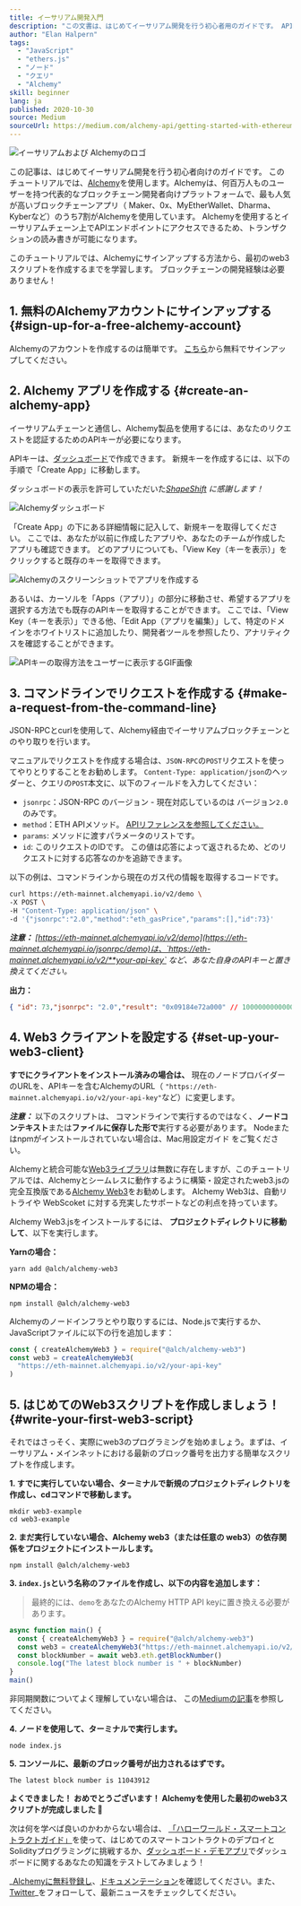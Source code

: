 ```yaml
---
title: イーサリアム開発入門
description: "この文書は、はじめてイーサリアム開発を行う初心者用のガイドです。 APIエンドポイントの立ち上げ、コマンドライン・リクエストの作成、さらにweb3スクリプトの作成までをステップごとに説明します。 ブロックチェーンの開発経験は必要ありません！"
author: "Elan Halpern"
tags:
  - "JavaScript"
  - "ethers.js"
  - "ノード"
  - "クエリ"
  - "Alchemy"
skill: beginner
lang: ja
published: 2020-10-30
source: Medium
sourceUrl: https://medium.com/alchemy-api/getting-started-with-ethereum-development-using-alchemy-c3d6a45c567f
---
```


![イーサリアムおよび Alchemyのロゴ](./ethereum-alchemy.png)

この記事は、はじめてイーサリアム開発を行う初心者向けのガイドです。 このチュートリアルでは、[Alchemy](https://alchemyapi.io/)を使用します。Alchemyは、何百万人ものユーザーを持つ代表的なブロックチェーン開発者向けプラットフォームで、最も人気が高いブロックチェーンアプリ（ Maker、0x、MyEtherWallet、Dharma、Kyberなど）のうち7割がAlchemyを使用しています。 Alchemyを使用するとイーサリアムチェーン上でAPIエンドポイントにアクセスできるため、トランザクションの読み書きが可能になります。

このチュートリアルでは、Alchemyにサインアップする方法から、最初のweb3 スクリプトを作成するまでを学習します。 ブロックチェーンの開発経験は必要ありません！

## 1. 無料のAlchemyアカウントにサインアップする {#sign-up-for-a-free-alchemy-account}

Alchemyのアカウントを作成するのは簡単です。 [こちら](https://auth.alchemyapi.io/signup)から無料でサインアップしてください。

## 2. Alchemy アプリを作成する {#create-an-alchemy-app}

イーサリアムチェーンと通信し、Alchemy製品を使用するには、あなたのリクエストを認証するためのAPIキーが必要になります。

APIキーは、[ダッシュボード](http://dashboard.alchemyapi.io/)で作成できます。 新規キーを作成するには、以下の手順で「Create App」に移動します。

ダッシュボードの表示を許可していただいた[_ShapeShift_](https://shapeshift.com/) _に感謝します！_

![Alchemyダッシュボード](./alchemy-dashboard.png)

「Create App」の下にある詳細情報に記入して、新規キーを取得してください。 ここでは、あなたが以前に作成したアプリや、あなたのチームが作成したアプリも確認できます。 どのアプリについても、「View Key（キーを表示）」をクリックすると既存のキーを取得できます。

![Alchemyのスクリーンショットでアプリを作成する](./create-app.png)

あるいは、カーソルを「Apps（アプリ）」の部分に移動させ、希望するアプリを選択する方法でも既存のAPIキーを取得することができます。 ここでは、「View Key（キーを表示）」できる他、「Edit App（アプリを編集）」して、特定のドメインをホワイトリストに追加したり、開発者ツールを参照したり、アナリティクスを確認することができます。

![APIキーの取得方法をユーザーに表示するGIF画像](./pull-api-keys.gif)

## 3. コマンドラインでリクエストを作成する {#make-a-request-from-the-command-line}

JSON-RPCとcurlを使用して、Alchemy経由でイーサリアムブロックチェーンとのやり取りを行います。

マニュアルでリクエストを作成する場合は、`JSON-RPC`の`POST`リクエストを使ってやりとりすることをお勧めします。 `Content-Type: application/json`のヘッダーと、クエリの`POST`本文に、以下のフィールドを入力してください：

- `jsonrpc`：JSON-RPC のバージョン - 現在対応しているのは バージョン`2.0` のみです。
- `method`：ETH APIメソッド。 [APIリファレンスを参照してください。](https://docs.alchemyapi.io/documentation/alchemy-api-reference/json-rpc)
- `params`: メソッドに渡すパラメータのリストです。
- `id`: このリクエストのIDです。 この値は応答によって返されるため、どのリクエストに対する応答なのかを追跡できます。

以下の例は、コマンドラインから現在のガス代の情報を取得するコードです。

```bash
curl https://eth-mainnet.alchemyapi.io/v2/demo \
-X POST \
-H "Content-Type: application/json" \
-d '{"jsonrpc":"2.0","method":"eth_gasPrice","params":[],"id":73}'
```

_**注意：** [https://eth-mainnet.alchemyapi.io/v2/demo](https://eth-mainnet.alchemyapi.io/jsonrpc/demo)は、`https://eth-mainnet.alchemyapi.io/v2/**your-api-key` など、あなた自身のAPIキーと置き換えてください。_

**出力：**

```json
{ "id": 73,"jsonrpc": "2.0","result": "0x09184e72a000" // 10000000000000 }
```

## 4. Web3 クライアントを設定する {#set-up-your-web3-client}

**すでにクライアントをインストール済みの場合は、** 現在のノードプロバイダーのURLを、APIキーを含むAlchemyのURL（ `"https://eth-mainnet.alchemyapi.io/v2/your-api-key"`など）に変更します。

**_注意：_** 以下のスクリプトは、 コマンドラインで実行するのではなく、**ノードコンテキスト**または**ファイルに保存した形で**実行する必要があります。 Nodeまたはnpmがインストールされていない場合は、Mac用設定ガイド [](https://app.gitbook.com/@alchemyapi/s/alchemy/guides/alchemy-for-macs) をご覧ください。

Alchemyと統合可能な[Web3ライブラリ](https://docs.alchemyapi.io/guides/getting-started#other-web3-libraries)は無数に存在しますが、このチュートリアルでは、Alchemyとシームレスに動作するように構築・設定されたweb3.jsの完全互換版である[Alchemy Web3](https://docs.alchemy.com/reference/api-overview)をお勧めします。 Alchemy Web3は、自動リトライや WebScoket に対する充実したサポートなどの利点を持っています。

Alchemy Web3.jsをインストールするには、 **プロジェクトディレクトリに移動して**、以下を実行します。

**Yarnの場合：**

```
yarn add @alch/alchemy-web3
```

**NPMの場合：**

```
npm install @alch/alchemy-web3
```

Alchemyのノードインフラとやり取りするには、Node.jsで実行するか、JavaScriptファイルに以下の行を追加します：

```js
const { createAlchemyWeb3 } = require("@alch/alchemy-web3")
const web3 = createAlchemyWeb3(
  "https://eth-mainnet.alchemyapi.io/v2/your-api-key"
)
```

## 5. はじめてのWeb3スクリプトを作成しましょう！ {#write-your-first-web3-script}

それではさっそく、実際にweb3のプログラミングを始めましょう。まずは、イーサリアム・メインネットにおける最新のブロック番号を出力する簡単なスクリプトを作成します。

**1. すでに実行していない場合、ターミナルで新規のプロジェクトディレクトリを作成し、cdコマンドで移動します。**

```
mkdir web3-example
cd web3-example
```

**2. まだ実行していない場合、Alchemy web3（または任意の web3）の依存関係をプロジェクトにインストールします。**

```
npm install @alch/alchemy-web3
```

**3. `index.js`という名称のファイルを作成し、以下の内容を追加します：**

> 最終的には、`demo`をあなたのAlchemy HTTP API keyに置き換える必要があります。

```js
async function main() {
  const { createAlchemyWeb3 } = require("@alch/alchemy-web3")
  const web3 = createAlchemyWeb3("https://eth-mainnet.alchemyapi.io/v2/demo")
  const blockNumber = await web3.eth.getBlockNumber()
  console.log("The latest block number is " + blockNumber)
}
main()
```

非同期関数についてよく理解していない場合は、 この[Mediumの記事](https://medium.com/better-programming/understanding-async-await-in-javascript-1d81bb079b2c)を参照してください。

**4. ノードを使用して、ターミナルで実行します。**

```
node index.js
```

**5. コンソールに、最新のブロック番号が出力されるはずです。**

```
The latest block number is 11043912
```

**よくできました！ おめでとうございます！ Alchemyを使用した最初のweb3スクリプトが完成しました 🎉**

次は何を学べば良いのかわからない場合は、 [「ハローワールド・スマートコントラクトガイド」](https://docs.alchemyapi.io/tutorials/hello-world-smart-contract)を使って、はじめてのスマートコントラクトのデプロイとSolidityプログラミングに挑戦するか、[ダッシュボード・デモアプリ](https://docs.alchemyapi.io/tutorials/demo-app)でダッシュボードに関するあなたの知識をテストしてみましょう！

_[Alchemyに無料登録し](https://auth.alchemyapi.io/signup)、[ドキュメンテーション](https://docs.alchemyapi.io/)を確認してください。また、[Twitter](https://twitter.com/AlchemyPlatform)_をフォローして、最新ニュースをチェックしてください。
